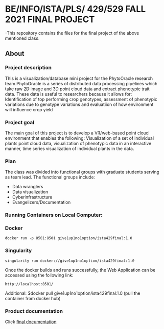 # BE/INFO/ISTA/PLS/ 429/529 FALL 2021 FINAL PROJECT

-This repository contains the files for the final project of the above mentioned class.

## About

### Project description
This is a visualization/database mini project for the PhytoOracle research team.PhytoOracle is a series of distributed data processing pipelines which take raw 2D image and 3D point cloud data and extract phenotypic trait data. These data is useful to researchers because it allows for:
Identification of top performing crop genotypes, assessment of phenotypic variations due to genotype variations and evaluatiion of how environment will influence crop yield

### Project goal
The main goal of this project is to develop a VR/web-based point cloud environment that enables the following: Visualization of a set of individual plants point cloud data, visualization of phenotypic data in an interactive manner, time series visualization of individual plants in the data.

### Plan
The class was divided into functional groups with graduate students serving  as team lead. The functional groups include:
  - Data wranglers
  - Data visualization
  - Cyberinfrastructure
  - Evangelizers/Documentation

### Running Containers on Local Computer:
  
  ### Docker
  ```
  docker run -p 8501:8501 give1up1no1option/ista429final:1.0
  ```
  
  ### Singularity
  ```
  singularity run docker://give1up1no1option/ista429final:1.0
  ```
  
  Once the docker builds and runs successfully, the Web Application can be accessed using the following link:
  ```
  http://localhost:8501/
  ```
  Additional: $docker pull give1up1no1option/ista429final:1.0 (pull the container from docker hub)
### Product documentation
Click [final documentation](https://jordane.gitbook.io/user-manual/)
